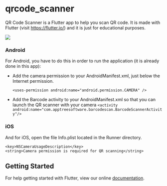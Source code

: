 # qrcode_scanner

QR Code Scanner is a Flutter app to help you scan QR code. It is made with Flutter (visit https://flutter.io/) and it is just for educational purposes.


<img src="http://i68.tinypic.com/2luwbnl.jpg">


### Android

For Android, you have to do this in order to run the application (it is already done in this app):

* Add the camera permission to your AndroidManifest.xml, just below the Internet permission.

  `<uses-permission android:name="android.permission.CAMERA" />`

* Add the Barcode activity to your AndroidManifest.xml so that you can launch the QR scanner with your camera
  `<activity android:name="com.apptreesoftware.barcodescan.BarcodeScannerActivity"/>`

### iOS

And for iOS, open the file Info.plist located in the Runner directory.

    <key>NSCameraUsageDescription</key>
    <string>Camera permission is required for QR scanning</string>

## Getting Started

For help getting started with Flutter, view our online
[documentation](https://flutter.io/).
